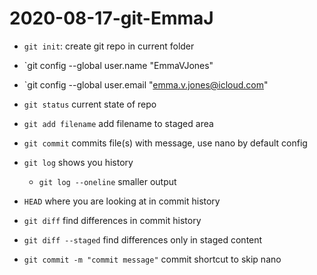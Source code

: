 # 2020-08-17-git-EmmaJ

- `git init`: create git repo in current folder
- `git config --global user.name  "EmmaVJones"
- `git config --global user.email "emma.v.jones@icloud.com"



- `git status` current state of repo
- `git add filename` add filename to staged area
- `git commit` commits file(s) with message, use nano by default config
- `git log` shows you history 
   - `git log --oneline` smaller output
- `HEAD` where you are looking at in commit history
- `git diff` find differences in commit history
- `git diff --staged` find differences only in staged content
- `git commit -m "commit message"` commit shortcut to skip nano

